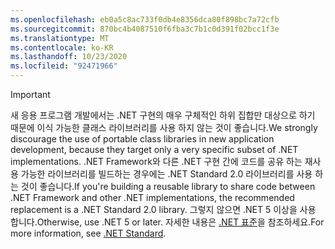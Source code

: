 ```yaml
---
ms.openlocfilehash: eb0a5c8ac733f0db4e8356dca80f898bc7a72cfb
ms.sourcegitcommit: 870bc4b4087510f6fba3c7b1c0d391f02bcc1f3e
ms.translationtype: MT
ms.contentlocale: ko-KR
ms.lasthandoff: 10/23/2020
ms.locfileid: "92471966"
---
```

> [!IMPORTANT]
> <span data-ttu-id="33513-101">새 응용 프로그램 개발에서는 .NET 구현의 매우 구체적인 하위 집합만 대상으로 하기 때문에 이식 가능한 클래스 라이브러리를 사용 하지 않는 것이 좋습니다.</span><span class="sxs-lookup"><span data-stu-id="33513-101">We strongly discourage the use of portable class libraries in new application development, because they target only a very specific subset of .NET implementations.</span></span> <span data-ttu-id="33513-102">.NET Framework와 다른 .NET 구현 간에 코드를 공유 하는 재사용 가능한 라이브러리를 빌드하는 경우에는 .NET Standard 2.0 라이브러리를 사용 하는 것이 좋습니다.</span><span class="sxs-lookup"><span data-stu-id="33513-102">If you're building a reusable library to share code between .NET Framework and other .NET implementations, the recommended replacement is a .NET Standard 2.0 library.</span></span> <span data-ttu-id="33513-103">그렇지 않으면 .NET 5 이상을 사용 합니다.</span><span class="sxs-lookup"><span data-stu-id="33513-103">Otherwise, use .NET 5 or later.</span></span> <span data-ttu-id="33513-104">자세한 내용은 [.NET 표준](~/docs/standard/net-standard.md)을 참조하세요.</span><span class="sxs-lookup"><span data-stu-id="33513-104">For more information, see [.NET Standard](~/docs/standard/net-standard.md).</span></span>
